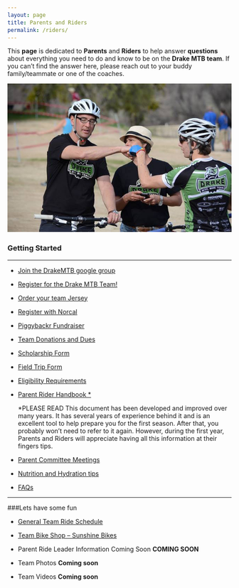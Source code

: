 ```yaml
---
layout: page
title: Parents and Riders
permalink: /riders/
---
```


This **page** is dedicated to **Parents** and **Riders** to help answer **questions** about everything you need to do and know to be on the **Drake MTB team**. If you can’t find the answer here, please reach out to your buddy family/teammate or one of the coaches.

![parents and riders](../images/parents-riders.jpg)

### Getting Started
****

* <a href="https://groups.google.com/forum/?hl=en&fromgroups#!forum/drakemtb">Join the DrakeMTB google group</a>

* <a href="http://goo.gl/forms/6QBGiaPkpi">Register for the Drake MTB Team!</a>

* <a href="{{ site.baseurl }}/jersey">Order your team Jersey</a>

* <a href="{{ site.baseurl }}/register"> Register with Norcal</a>			

* <a href="{{ site.baseurl }}/piggybackr">Piggybackr Fundraiser</a>

* <a href="{{ site.baseurl }}/dues">Team Donations and Dues</a>

* <a href="{{ site.baseurl }}/resources/DrakeMTB_Scholarship_ Letter.pdf">Scholarship Form</a>

* <a href="{{ site.baseurl }}/fieldtrip">Field Trip Form</a>

* <a href="{{ site.baseurl }}/eligibility">Eligibility Requirements</a>

* <a href="{{ site.baseurl }}/resources/2016_Parent_Rider_Handbook.pdf">Parent Rider Handbook *</a>
	
  *PLEASE READ This document has been developed and improved over many years. It has several years of experience behind it and is an excellent tool to help prepare you for the first season. After that, you probably won’t need to refer to it again. However, during the first year, Parents and Riders will appreciate having all this information at their fingers tips. 

* <a href="{{ site.baseurl }}/committee">Parent Committee Meetings</a>

* <a href="{{ site.baseurl }}/resources/Nutrition_Update_2-2016.pdf">Nutrition and Hydration tips</a>

* <a href="{{ site.baseurl }}/faqs">FAQs</a>

****

###Lets have some fun

* <a href="{{ site.baseurl }}/teamrides">General Team Ride Schedule</a>

* <a href="http://www.sunshinebicycle.com/">Team Bike Shop – Sunshine Bikes</a>

* Parent Ride Leader Information Coming Soon **COMING SOON**

* Team Photos **Coming soon**

* Team Videos **Coming soon**

